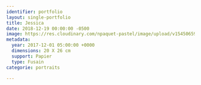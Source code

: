 ```yaml
---
identifier: portfolio
layout: single-portfolio
title: Jessica
date: 2018-12-19 00:00:00 -0500
image: https://res.cloudinary.com/npaquet-pastel/image/upload/v1545065942/DSC2337-3.jpg
metadata:
  year: 2017-12-01 05:00:00 +0000
  dimensions: 20 X 26 cm
  support: Papier
  type: Fusain
categorie: portraits

---
```

